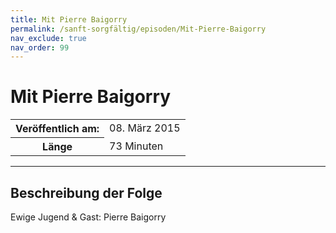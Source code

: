 ```yaml
---
title: Mit Pierre Baigorry
permalink: /sanft-sorgfältig/episoden/Mit-Pierre-Baigorry
nav_exclude: true
nav_order: 99
---
```


# Mit Pierre Baigorry
<table class="resp-table dcf-table dcf-table-responsive dcf-table-bordered dcf-table-striped dcf-w-100%">
                    <tbody>
                        <tr>
                            <th scope="row">Veröffentlich am:</th>
                            <td data-label="Veröffentlich am:">08. März 2015</td>
                        </tr>
                        <tr>
                            <th scope="row">Länge </th>
                            <td data-label="Länge ">73 Minuten</td>
                        </tr></tbody>
                </table>

***

## Beschreibung der Folge

<div>
Ewige Jugend & Gast: Pierre Baigorry  
</div>

